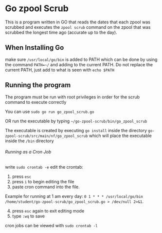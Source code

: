# Go zpool Scrub

This is a program written in GO that reads the dates that each zpool was scrubbed and executes the ```zpool scrub``` command on the zpool that was scrubbed the longest time ago (accurate up to the day).

## When Installing Go

make sure ```/usr/local/go/bin``` is added to PATH which can be done by using the command ```PATH=~/``` and adding to the current PATH. Do not replace the current PATH, just add to what is seen with ```echo $PATH```

## Running the program

The program must be run with root privileges in order for the scrub command to execute correctly

You can use ```sudo go run go_zpool_scrub.go```

OR run the executable by typing ```~/go-zpool-scrub/bin/go_zpool_scrub```

The executable is created by executing ```go install``` inside the directory ```go-zpool-scrub/src/main/nf/go_zpool_scrub``` which will place the executable inside the ```/bin``` directory

###### Running as a Cron Job

write ```sudo crontab -e```
edit the crontab:
1) press ```esc```
2) press ```i``` to begin editing the file
3) paste cron command into the file.

Example for running at 1 am every day: 
```0 1 * * * /usr/local/go/bin /home/student/go-zpool-scrub/go_zpool_scrub.go > /dev/null 2>&1```.

4) press ```esc``` again to exit editing mode
5) type ```:wq``` to save

cron jobs can be viewed with ```sudo crontab -l```